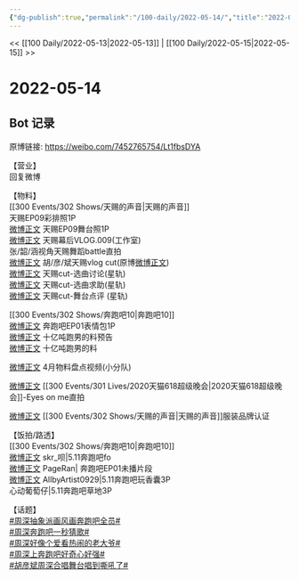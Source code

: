 ```yaml
---
{"dg-publish":true,"permalink":"/100-daily/2022-05-14/","title":"2022-05-14"}
---
```



<< [[100 Daily/2022-05-13\|2022-05-13]] | [[100 Daily/2022-05-15\|2022-05-15]] >>

# 2022-05-14

## Bot 记录

原博链接: https://weibo.com/7452765754/Lt1fbsDYA

【营业】  
回复微博[](https://m.weibo.cn/1736988591/4768801868481514)

【物料】  
[[300 Events/302 Shows/天赐的声音\|天赐的声音]]  
[](https://m.weibo.cn/1846843604/4768995779808465) 天赐EP09彩排照1P  
[微博正文](https://m.weibo.cn/1315706994/4769026566525032) 天赐EP09舞台照1P  
[微博正文](https://m.weibo.cn/7478855230/4769110162672132) 天赐幕后VLOG.009(工作室)  
[](https://m.weibo.cn/1607920934/4768827500661777) 张/韶/涵视角天赐舞蹈battle直拍  
[微博正文](https://m.weibo.cn/6466290670/4769093511285655) 胡/彦/斌天赐vlog cut(原博[微博正文](https://m.weibo.cn/3835103409/4769049940068974))  
[微博正文](https://m.weibo.cn/6466290670/4769016360734021) 天赐cut-选曲讨论(星轨)  
[微博正文](https://m.weibo.cn/6466290670/4769021528116564) 天赐cut-选曲求助(星轨)  
[微博正文](https://m.weibo.cn/6466290670/4769018596557948) 天赐cut-舞台点评 (星轨)

[[300 Events/302 Shows/奔跑吧10\|奔跑吧10]]  
[微博正文](https://m.weibo.cn/5242381821/4769056936692594) 奔跑吧EP01表情包1P  
[微博正文](https://m.weibo.cn/5242381821/4768981330954589) 十亿吨跑男的料预告  
[微博正文](https://m.weibo.cn/5242381821/4769089128760696) 十亿吨跑男的料

[微博正文](https://m.weibo.cn/5516625428/4769015278340519) 4月物料盘点视频(小分队)

[微博正文](https://m.weibo.cn/7760763321/4769062020189432) [[300 Events/301 Lives/2020天猫618超级晚会\|2020天猫618超级晚会]]-Eyes on me直拍

[微博正文](https://m.weibo.cn/5592864376/4768966470535012) [[300 Events/302 Shows/天赐的声音\|天赐的声音]]服装品牌认证

【饭拍/路透】  
[[300 Events/302 Shows/奔跑吧10\|奔跑吧10]]  
[微博正文](https://m.weibo.cn/6433509682/4768998057577280) skr_呗|5.11奔跑吧fo  
[微博正文](https://m.weibo.cn/7633014126/4768956454538081) PageRan| 奔跑吧EP01未播片段  
[微博正文](https://m.weibo.cn/6873250805/4769060754296861) AllbyArtist0929|5.11奔跑吧玩香囊3P  
[](https://m.weibo.cn/7568338314/4769131184783648) 心动葡萄仔|5.11奔跑吧草地3P

【话题】  
[#周深抽象派画风画奔跑吧全员#](https://s.weibo.com/weibo?q=%23%E5%91%A8%E6%B7%B1%E6%8A%BD%E8%B1%A1%E6%B4%BE%E7%94%BB%E9%A3%8E%E7%94%BB%E5%A5%94%E8%B7%91%E5%90%A7%E5%85%A8%E5%91%98%23)  
[#周深奔跑吧一秒猜歌#](https://s.weibo.com/weibo?q=%23%E5%91%A8%E6%B7%B1%E5%A5%94%E8%B7%91%E5%90%A7%E4%B8%80%E7%A7%92%E7%8C%9C%E6%AD%8C%23)  
[#周深好像个爱看热闹的老大爷#](https://s.weibo.com/weibo?q=%23%E5%91%A8%E6%B7%B1%E5%A5%BD%E5%83%8F%E4%B8%AA%E7%88%B1%E7%9C%8B%E7%83%AD%E9%97%B9%E7%9A%84%E8%80%81%E5%A4%A7%E7%88%B7%23)  
[#周深上奔跑吧好奇心好强#](https://s.weibo.com/weibo?q=%23%E5%91%A8%E6%B7%B1%E4%B8%8A%E5%A5%94%E8%B7%91%E5%90%A7%E5%A5%BD%E5%A5%87%E5%BF%83%E5%A5%BD%E5%BC%BA%23)  
[#胡彦斌周深合唱舞台唱到嘶吼了#](https://s.weibo.com/weibo?q=%23%E8%83%A1%E5%BD%A6%E6%96%8C%E5%91%A8%E6%B7%B1%E5%90%88%E5%94%B1%E8%88%9E%E5%8F%B0%E5%94%B1%E5%88%B0%E5%98%B6%E5%90%BC%E4%BA%86%23)
